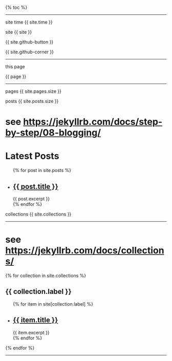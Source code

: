 {% toc %}

---

site time {{ site.time }}

site {{ site }}

{{ site.github-button }}

{{ site.github-corner }}

---

this page 

{{ page }}

---

pages {{ site.pages.size }}

posts {{ site.posts.size }} 

# see <https://jekyllrb.com/docs/step-by-step/08-blogging/>
<h1>Latest Posts</h1>
<ul>
  {% for post in site.posts %}
    <li>
      <h2><a href="{{ post.url | relative_url }}">{{ post.title }}</a></h2>
      {{ post.excerpt }}
    </li>
  {% endfor %}
</ul>

collections {{ site.collections }}

---

# see <https://jekyllrb.com/docs/collections/>

{% for collection in site.collections %}
  <h2>{{ collection.label }}</h2>
  <ul>
  {% for item in site[collection.label] %}
    <li>
      <h2><a href="{{ item.url | relative_url }}">{{ item.title }}</a></h2>
      {{ item.excerpt }}
    </li>
  {% endfor %}
  </ul>
{% endfor %}

---


